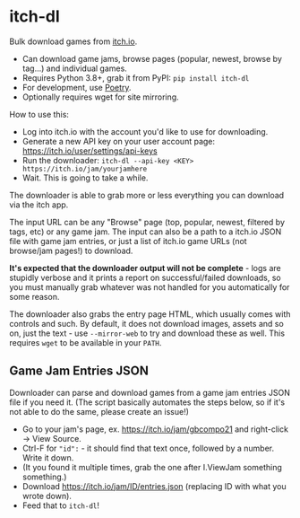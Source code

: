 # itch-dl

Bulk download games from [itch.io](https://itch.io/).

- Can download game jams, browse pages (popular, newest, browse by tag...) and individual games.
- Requires Python 3.8+, grab it from PyPI: `pip install itch-dl`
- For development, use [Poetry](https://python-poetry.org/).
- Optionally requires wget for site mirroring.

How to use this:

- Log into itch.io with the account you'd like to use for downloading.
- Generate a new API key on your user account page: https://itch.io/user/settings/api-keys
- Run the downloader: `itch-dl --api-key <KEY> https://itch.io/jam/yourjamhere`
- Wait. This is going to take a while.

The downloader is able to grab more or less everything you can download via the itch app.

The input URL can be any "Browse" page (top, popular, newest, filtered by tags, etc) or any
game jam. The input can also be a path to a itch.io JSON file with game jam entries, or just
a list of itch.io game URLs (not browse/jam pages!) to download.

**It's expected that the downloader output will not be complete** - logs are stupidly verbose
and it prints a report on successful/failed downloads, so you must manually grab whatever was
not handled for you automatically for some reason.

The downloader also grabs the entry page HTML, which usually comes with controls and such. By
default, it does not download images, assets and so on, just the text - use `--mirror-web` to
try and download these as well. This requires `wget` to be available in your `PATH`.


## Game Jam Entries JSON

Downloader can parse and download games from a game jam entries JSON file if you need it.
(The script basically automates the steps below, so if it's not able to do the same, please
create an issue!)

- Go to your jam's page, ex. https://itch.io/jam/gbcompo21 and right-click -> View Source.
- Ctrl-F for `"id":` - it should find that text once, followed by a number. Write it down.
- (It you found it multiple times, grab the one after I.ViewJam something something.)
- Download https://itch.io/jam/ID/entries.json (replacing ID with what you wrote down).
- Feed that to `itch-dl`!

